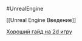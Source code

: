 #UnrealEngine

[[Unreal Engine Введение]]

[Хороший гайд на 2d игру](https://www.youtube.com/watch?v=QVxK2dPJr4g)